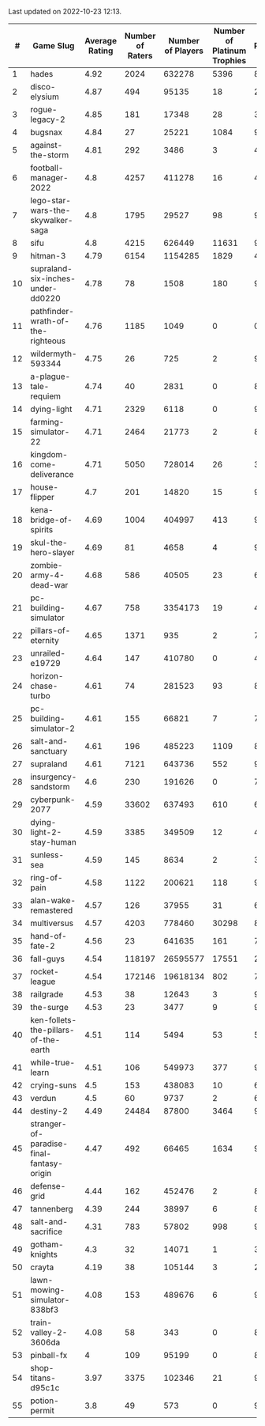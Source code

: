 Last updated on 2022-10-23 12:13.


|#|Game Slug|Average Rating|Number of Raters|Number of Players|Number of Platinum Trophies|Max Rarity (%)|
|---|---|---|---|---|---|---|
|1|hades|4.92|2024|632278|5396|89|
|2|disco-elysium|4.87|494|95135|18|28|
|3|rogue-legacy-2|4.85|181|17348|28|36|
|4|bugsnax|4.84|27|25221|1084|97|
|5|against-the-storm|4.81|292|3486|3|46|
|6|football-manager-2022|4.8|4257|411278|16|48|
|7|lego-star-wars-the-skywalker-saga|4.8|1795|29527|98|98|
|8|sifu|4.8|4215|626449|11631|96|
|9|hitman-3|4.79|6154|1154285|1829|48|
|10|supraland-six-inches-under-dd0220|4.78|78|1508|180|99|
|11|pathfinder-wrath-of-the-righteous|4.76|1185|1049|0|0.1|
|12|wildermyth-593344|4.75|26|725|2|90|
|13|a-plague-tale-requiem|4.74|40|2831|0|88|
|14|dying-light|4.71|2329|6118|0|96|
|15|farming-simulator-22|4.71|2464|21773|2|82|
|16|kingdom-come-deliverance|4.71|5050|728014|26|30|
|17|house-flipper|4.7|201|14820|15|93|
|18|kena-bridge-of-spirits|4.69|1004|404997|413|94|
|19|skul-the-hero-slayer|4.69|81|4658|4|96|
|20|zombie-army-4-dead-war|4.68|586|40505|23|66|
|21|pc-building-simulator|4.67|758|3354173|19|47|
|22|pillars-of-eternity|4.65|1371|935|2|79|
|23|unrailed-e19729|4.64|147|410780|0|40|
|24|horizon-chase-turbo|4.61|74|281523|93|83|
|25|pc-building-simulator-2|4.61|155|66821|7|73|
|26|salt-and-sanctuary|4.61|196|485223|1109|83|
|27|supraland|4.61|7121|643736|552|99|
|28|insurgency-sandstorm|4.6|230|191626|0|7|
|29|cyberpunk-2077|4.59|33602|637493|610|61|
|30|dying-light-2-stay-human|4.59|3385|349509|12|47|
|31|sunless-sea|4.59|145|8634|2|37|
|32|ring-of-pain|4.58|1122|200621|118|97|
|33|alan-wake-remastered|4.57|126|37955|31|6|
|34|multiversus|4.57|4203|778460|30298|80|
|35|hand-of-fate-2|4.56|23|641635|161|72|
|36|fall-guys|4.54|118197|26595577|17551|2|
|37|rocket-league|4.54|172146|19618134|802|74|
|38|railgrade|4.53|38|12643|3|98|
|39|the-surge|4.53|23|3477|9|94|
|40|ken-follets-the-pillars-of-the-earth|4.51|114|5494|53|54|
|41|while-true-learn|4.51|106|549973|377|93|
|42|crying-suns|4.5|153|438083|10|65|
|43|verdun|4.5|60|9737|2|69|
|44|destiny-2|4.49|24484|87800|3464|96|
|45|stranger-of-paradise-final-fantasy-origin|4.47|492|66465|1634|98|
|46|defense-grid|4.44|162|452476|2|80|
|47|tannenberg|4.39|244|38997|6|82|
|48|salt-and-sacrifice|4.31|783|57802|998|91|
|49|gotham-knights|4.3|32|14071|1|35|
|50|crayta|4.19|38|105144|3|23|
|51|lawn-mowing-simulator-838bf3|4.08|153|489676|6|90|
|52|train-valley-2-3606da|4.08|58|343|0|88|
|53|pinball-fx|4|109|95199|0|85|
|54|shop-titans-d95c1c|3.97|3375|102346|21|98|
|55|potion-permit|3.8|49|573|0|97|
